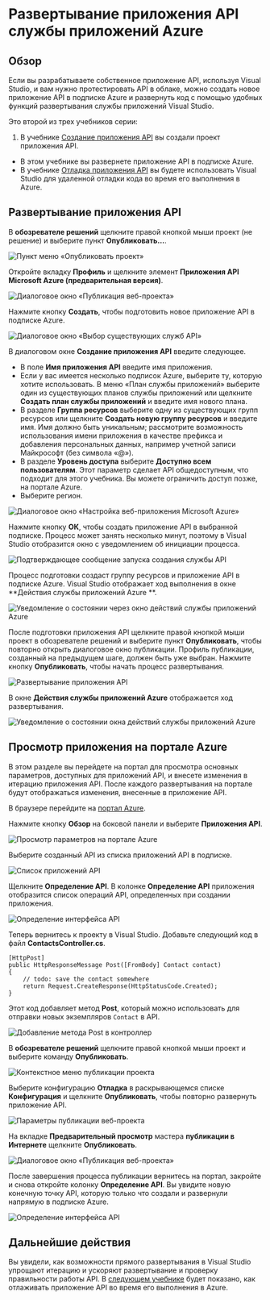 <properties 
	pageTitle="Развертывание приложения API службы приложений Azure" 
	description="Развертывание проекта приложения API в подписке Azure." 
	services="app-service\api" 
	documentationCenter=".net" 
	authors="bradygaster" 
	manager="wpickett" 
	editor="jimbe"/>

<tags 
	ms.service="app-service-api" 
	ms.workload="web" 
	ms.tgt_pltfrm="dotnet" 
	ms.devlang="na" 
	ms.topic="article" 
	ms.date="05/19/2015" 
	ms.author="bradyg;tarcher"/>

# Развертывание приложения API службы приложений Azure

## Обзор

Если вы разрабатываете собственное приложение API, используя Visual Studio, и вам нужно протестировать API в облаке, можно создать новое приложение API в подписке Azure и развернуть код с помощью удобных функций развертывания службы приложений Visual Studio.

Это второй из трех учебников серии:

1. В учебнике [Создание приложения API](app-service-dotnet-create-api-app.md) вы создали проект приложения API. 
* В этом учебнике вы развернете приложение API в подписке Azure.
* В учебнике [Отладка приложения API](../app-service-dotnet-remotely-debug-api-app.md) вы будете использовать Visual Studio для удаленной отладки кода во время его выполнения в Azure.

## Развертывание приложения API 

В **обозревателе решений** щелкните правой кнопкой мыши проект (не решение) и выберите пункт **Опубликовать...**.

![Пункт меню «Опубликовать проект»](./media/app-service-dotnet-publish-api-app/20-publish-gesture-v3.png)

Откройте вкладку **Профиль** и щелкните элемент **Приложения API Microsoft Azure (предварительная версия)**.

![Диалоговое окно «Публикация веб-проекта»](./media/app-service-dotnet-publish-api-app/21-select-api-apps-for-deployment-v2.png)

Нажмите кнопку **Создать**, чтобы подготовить новое приложение API в подписке Azure.

![Диалоговое окно «Выбор существующих служб API»](./media/app-service-dotnet-publish-api-app/23-publish-to-apiapps-v3.png)

В диалоговом окне **Создание приложения API** введите следующее.

- В поле **Имя приложения API** введите имя приложения. 
- Если у вас имеется несколько подписок Azure, выберите ту, которую хотите использовать. В меню «План службы приложений» выберите один из существующих планов службы приложений или щелкните **Создать план службы приложений** и введите имя нового плана. 
- В разделе **Группа ресурсов** выберите одну из существующих групп ресурсов или щелкните **Создать новую группу ресурсов** и введите имя. Имя должно быть уникальным; рассмотрите возможность использования имени приложения в качестве префикса и добавления персональных данных, например учетной записи Майкрософт (без символа «@»).  
- В разделе **Уровень доступа** выберите **Доступно всем пользователям**. Этот параметр сделает API общедоступным, что подходит для этого учебника. Вы можете ограничить доступ позже, на портале Azure.
- Выберите регион.  

![Диалоговое окно «Настройка веб-приложения Microsoft Azure»](./media/app-service-dotnet-publish-api-app/24-new-api-app-dialog-v3.png)

Нажмите кнопку **ОК**, чтобы создать приложение API в выбранной подписке. Процесс может занять несколько минут, поэтому в Visual Studio отобразится окно с уведомлением об инициации процесса.

![Подтверждающее сообщение запуска создания службы API](./media/app-service-dotnet-publish-api-app/25-api-provisioning-started-v3.png)

Процесс подготовки создаст группу ресурсов и приложение API в подписке Azure. Visual Studio отображает ход выполнения в окне **Действия службы приложений Azure **.

![Уведомление о состоянии через окно действий службы приложений Azure](./media/app-service-dotnet-publish-api-app/26-provisioning-success-v3.png)

После подготовки приложения API щелкните правой кнопкой мыши проект в обозревателе решений и выберите пункт **Опубликовать**, чтобы повторно открыть диалоговое окно публикации. Профиль публикации, созданный на предыдущем шаге, должен быть уже выбран. Нажмите кнопку **Опубликовать**, чтобы начать процесс развертывания.

![Развертывание приложения API](./media/app-service-dotnet-publish-api-app/26-5-deployment-success-v3.png)

В окне **Действия службы приложений Azure** отображается ход развертывания.

![Уведомление о состоянии окна действий службы приложений Azure](./media/app-service-dotnet-publish-api-app/26-5-deployment-success-v4.png)

## Просмотр приложения на портале Azure

В этом разделе вы перейдете на портал для просмотра основных параметров, доступных для приложений API, и внесете изменения в итерацию приложения API. После каждого развертывания на портале будут отображаться изменения, внесенные в приложение API.

В браузере перейдите на [портал Azure](https://portal.azure.com).

Нажмите кнопку **Обзор** на боковой панели и выберите **Приложения API**.

![Просмотр параметров на портале Azure](./media/app-service-dotnet-publish-api-app/27-browse-in-portal-v3.png)

Выберите созданный API из списка приложений API в подписке.

![Список приложений API](./media/app-service-dotnet-publish-api-app/28-view-api-list-v3.png)

Щелкните **Определение API**. В колонке **Определение API** приложения отобразится список операций API, определенных при создании приложения.

![Определение интерфейса API](./media/app-service-dotnet-publish-api-app/29-api-definition-v3.png)

Теперь вернитесь к проекту в Visual Studio. Добавьте следующий код в файл **ContactsController.cs**.

	[HttpPost]
	public HttpResponseMessage Post([FromBody] Contact contact)
	{
		// todo: save the contact somewhere
		return Request.CreateResponse(HttpStatusCode.Created);
	}

Этот код добавляет метод **Post**, который можно использовать для отправки новых экземпляров `Contact` в API.

![Добавление метода Post в контроллер](./media/app-service-dotnet-publish-api-app/30-post-method-added-v3.png)

В **обозревателе решений** щелкните правой кнопкой мыши проект и выберите команду **Опубликовать**.

![Контекстное меню публикации проекта](./media/app-service-dotnet-publish-api-app/31-publish-gesture-v3.png)

Выберите конфигурацию **Отладка** в раскрывающемся списке **Конфигурация** и щелкните **Опубликовать**, чтобы повторно развернуть приложение API.

![Параметры публикации веб-проекта](./media/app-service-dotnet-publish-api-app/36.5-select-debug-option-v3.png)

На вкладке **Предварительный просмотр** мастера **публикации в Интернете** щелкните **Опубликовать**.

![Диалоговое окно «Публикация веб-проекта»](./media/app-service-dotnet-publish-api-app/39-re-publish-preview-step-v2.png)

После завершения процесса публикации вернитесь на портал, закройте и снова откройте колонку **Определение API**. Вы увидите новую конечную точку API, которую только что создали и развернули напрямую в подписке Azure.

![Определение интерфейса API](./media/app-service-dotnet-publish-api-app/38-portal-with-post-method-v4.png)

## Дальнейшие действия

Вы увидели, как возможности прямого развертывания в Visual Studio упрощают итерацию и ускоряют развертывание и проверку правильности работы API. В [следующем учебнике](../app-service-dotnet-remotely-debug-api-app.md) будет показано, как отлаживать приложение API во время его выполнения в Azure.


 

<!---HONumber=July15_HO3-->